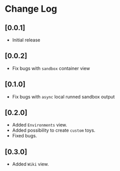 # Change Log

## [0.0.1]

- Initial release

## [0.0.2]

- Fix bugs with `sandbox` container view

## [0.1.0]

- Fix bugs with `async` local runned sandbox output

## [0.2.0]

- Added `Environments` view.
- Added possibility to create `custom` toys.
- Fixed bugs.

## [0.3.0]

- Added `Wiki` view.

